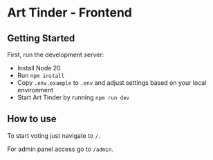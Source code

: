 # Art Tinder - Frontend
## Getting Started

First, run the development server:

- Install Node 20
- Run `npm install`
- Copy `.env.example` to `.env` and adjust settings based on your local environment
- Start Art Tinder by running `npm run dev`

## How to use

To start voting just navigate to `/`.

For admin panel access go to `/admin`.
